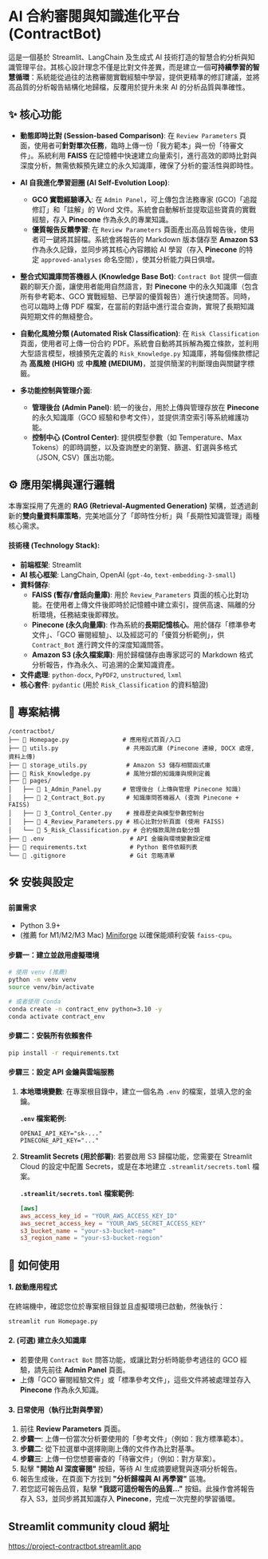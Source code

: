 # AI 合約審閱與知識進化平台 (ContractBot)

這是一個基於 Streamlit、LangChain 及生成式 AI 技術打造的智慧合約分析與知識管理平台。其核心設計理念不僅是比對文件差異，而是建立一個**可持續學習的智慧循環**：系統能從過往的法務審閱實戰經驗中學習，提供更精準的修訂建議，並將高品質的分析報告結構化地歸檔，反覆用於提升未來 AI 的分析品質與準確性。

## ✨ 核心功能

* **動態即時比對 (Session-based Comparison)**:
    在 `Review Parameters` 頁面，使用者可**針對單次任務**，臨時上傳一份「我方範本」與一份「待審文件」。系統利用 **FAISS** 在記憶體中快速建立向量索引，進行高效的即時比對與深度分析，無需依賴預先建立的永久知識庫，確保了分析的靈活性與即時性。

* **AI 自我進化學習迴圈 (AI Self-Evolution Loop)**:
    * **GCO 實戰經驗導入**: 在 `Admin Panel`，可上傳包含法務專家 (GCO)「追蹤修訂」和「註解」的 Word 文件。系統會自動解析並提取這些寶貴的實戰經驗，存入 **Pinecone** 作為永久的專業知識。
    * **優質報告反饋學習**: 在 `Review Parameters` 頁面產出高品質報告後，使用者可一鍵將其歸檔。系統會將報告的 Markdown 版本儲存至 **Amazon S3** 作為永久記錄，並同步將其核心內容餵給 AI 學習（存入 **Pinecone** 的特定 `approved-analyses` 命名空間），使其分析能力與日俱增。

* **整合式知識庫問答機器人 (Knowledge Base Bot)**:
    `Contract Bot` 提供一個直觀的聊天介面，讓使用者能用自然語言，對 **Pinecone** 中的永久知識庫（包含所有參考範本、GCO 實戰經驗、已學習的優質報告）進行快速問答。同時，也可以臨時上傳 PDF 檔案，在當前的對話中進行混合查詢，實現了長期知識與短期文件的無縫整合。

* **自動化風險分類 (Automated Risk Classification)**:
    在 `Risk Classification` 頁面，使用者可上傳一份合約 PDF。系統會自動將其拆解為獨立條款，並利用大型語言模型，根據預先定義的 `Risk_Knowledge.py` 知識庫，將每個條款標記為 **高風險 (HIGH)** 或 **中風險 (MEDIUM)**，並提供簡潔的判斷理由與關鍵字標籤。

* **多功能控制與管理介面**:
    * **管理後台 (Admin Panel)**: 統一的後台，用於上傳與管理存放在 **Pinecone** 的永久知識庫（GCO 經驗和參考文件），並提供清空索引等系統維護功能。
    * **控制中心 (Control Center)**: 提供模型參數（如 Temperature、Max Tokens）的即時調整，以及查詢歷史的瀏覽、篩選、釘選與多格式（JSON, CSV）匯出功能。

## ⚙️ 應用架構與運行邏輯

本專案採用了先進的 **RAG (Retrieval-Augmented Generation)** 架構，並透過創新的**雙向量資料庫策略**，完美地區分了「即時性分析」與「長期性知識管理」兩種核心需求。

#### 技術棧 (Technology Stack):

* **前端框架**: Streamlit
* **AI 核心框架**: LangChain, OpenAI (`gpt-4o`, `text-embedding-3-small`)
* **資料儲存**:
    * **FAISS (暫存/會話向量庫)**: 用於 `Review_Parameters` 頁面的核心比對功能。在使用者上傳文件後即時於記憶體中建立索引，提供高速、隔離的分析環境，任務結束後即釋放。
    * **Pinecone (永久向量庫)**: 作為系統的**長期記憶核心**。用於儲存「標準參考文件」、「GCO 審閱經驗」、以及經認可的「優質分析範例」，供 `Contract_Bot` 進行跨文件的深度知識問答。
    * **Amazon S3 (永久檔案庫)**: 用於歸檔儲存由專家認可的 Markdown 格式分析報告，作為永久、可追溯的企業知識資產。
* **文件處理**: `python-docx`, `PyPDF2`, `unstructured`, `lxml`
* **核心套件**: `pydantic` (用於 `Risk_Classification` 的資料驗證)

## 📁 專案結構

```
/contractbot/
├── 📄 Homepage.py               # 應用程式首頁/入口
├── 📄 utils.py                   # 共用函式庫 (Pinecone 連線, DOCX 處理, 資料上傳)
├── 📄 storage_utils.py           # Amazon S3 儲存相關函式庫
├── 📄 Risk_Knowledge.py          # 風險分類的知識庫與規則定義
├── 📁 pages/
│   ├── 📄 1_Admin_Panel.py      # 管理後台 (上傳與管理 Pinecone 知識)
│   ├── 📄 2_Contract_Bot.py      # 知識庫問答機器人 (查詢 Pinecone + FAISS)
│   ├── 📄 3_Control_Center.py    # 搜尋歷史與模型參數控制台
│   ├── 📄 4_Review_Parameters.py # 核心比對分析頁面 (使用 FAISS)
│   └── 📄 5_Risk_Classification.py # 合約條款風險自動分類
├── 📄 .env                        # API 金鑰與環境變數設定檔
├── 📄 requirements.txt            # Python 套件依賴列表
└── 📄 .gitignore                  # Git 忽略清單
```

## 🛠️ 安裝與設定

#### 前置需求

* Python 3.9+
* (推薦 for M1/M2/M3 Mac) [Miniforge](https://github.com/conda-forge/miniforge/releases/latest) 以確保能順利安裝 `faiss-cpu`。

#### 步驟一：建立並啟用虛擬環境

```bash
# 使用 venv (推薦)
python -m venv venv
source venv/bin/activate

# 或者使用 Conda
conda create -n contract_env python=3.10 -y
conda activate contract_env
```

#### 步驟二：安裝所有依賴套件

```bash
pip install -r requirements.txt
```

#### 步驟三：設定 API 金鑰與雲端服務

1.  **本地環境變數**: 在專案根目錄中，建立一個名為 `.env` 的檔案，並填入您的金鑰。

    **`.env` 檔案範例:**
    ```
    OPENAI_API_KEY="sk-..."
    PINECONE_API_KEY="..."
    ```

2.  **Streamlit Secrets (用於部署)**: 若要啟用 S3 歸檔功能，您需要在 Streamlit Cloud 的設定中配置 Secrets，或是在本地建立 `.streamlit/secrets.toml` 檔案。

    **`.streamlit/secrets.toml` 檔案範例:**
    ```toml
    [aws]
    aws_access_key_id = "YOUR_AWS_ACCESS_KEY_ID"
    aws_secret_access_key = "YOUR_AWS_SECRET_ACCESS_KEY"
    s3_bucket_name = "your-s3-bucket-name"
    s3_region_name = "your-s3-bucket-region"
    ```

## 🚀 如何使用

#### 1. 啟動應用程式

在終端機中，確認您位於專案根目錄並且虛擬環境已啟動，然後執行：

```bash
streamlit run Homepage.py
```

#### 2. (可選) 建立永久知識庫

* 若要使用 `Contract Bot` 問答功能，或讓比對分析時能參考過往的 GCO 經驗，請先前往 **Admin Panel** 頁面。
* 上傳「GCO 審閱經驗文件」或「標準參考文件」，這些文件將被處理並存入 **Pinecone** 作為永久知識。

#### 3. 日常使用（執行比對與學習）

1.  前往 **Review Parameters** 頁面。
2.  **步驟一**: 上傳一份當次分析要使用的「參考文件」（例如：我方標準範本）。
3.  **步驟二**: 從下拉選單中選擇剛剛上傳的文件作為比對基準。
4.  **步驟三**: 上傳一份您想要審查的「待審文件」（例如：對方草案）。
5.  點擊 **"開始 AI 深度審閱"** 按鈕，等待 AI 生成摘要總覽與逐項分析報告。
6.  報告生成後，在頁面下方找到 **"分析歸檔與 AI 再學習"** 區塊。
7.  若您認可報告品質，點擊 **"我認可這份報告的品質..."** 按鈕。此操作會將報告存入 S3，並同步將其知識存入 **Pinecone**，完成一次完整的學習循環。

## Streamlit community cloud 網址

https://project-contractbot.streamlit.app

